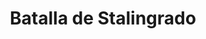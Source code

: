 ﻿---
title: "Batalla de Stalingrado"
permalink: periodes_358.html
layout: periode
dataInici: 1942-08-23
dataFi: 1943-02
sidebar: periodes
pares:
  - 351:
    title: "Gran Guerra Patria"
    dataInici: "(1941-06-22)"
    dataFi: "(1945-05-07)"

fills:
jocsPrincipals:
  - title: "The Battle of Stalingrad"
    bggId: 85124

  - title: "Storm Over Stalingrad"
    bggId: 24920
    dataInici: 
    dataFi: 

  - title: "Turning Point: Stalingrad"
    bggId: 759
    dataInici: 
    dataFi: 

  - title: "SCS. Stalingrad Pocket (2nd Edition) "
    bggId: 12140
    dataInici: 
    dataFi: 

  - title: "Battle for Stalingrad"
    bggId: 8887
    dataInici: 
    dataFi: 

  - title: "Stalingrad Inferno on the Volga"
    bggId: 235342
    dataInici: 
    dataFi: 

  - title: "Winterstorm"
    bggId: 157729
    dataInici: 
    dataFi: 

  - title: "Campaign Commander Volume I: Roads to Stalingrad"
    bggId: 40243
    dataInici: 
    dataFi: 

  - title: "Streets of Stalingrad (third edition)"
    bggId: 12055
    dataInici: 
    dataFi: 

  - title: "Stalingrad"
    bggId: 4651
    dataInici: 
    dataFi: 

  - title: "Stalingrad Cauldron"
    bggId: 158585
    dataInici: 
    dataFi: 

jocsEscenaris:
  - title: "Rattenkrieg"
    bggId: 72622
    dataInici: 
    dataFi: 

  - title: "ASL Historical Module 1 - Red Barricades"
    bggId: 8611
    dataInici: 
    dataFi: 

  - title: "Pavlov's House"
    bggId: 219101
    dataInici: 
    dataFi: 

jocsEpoca:
jocsEpocaEscenaris:
  - title: "Panzerkrieg"
    bggId: 753
    escenari: "Drive on Stalingrad"
    dataInici: 1942-06
    dataFi: 1942-09

---
